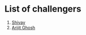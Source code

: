# List of challengers
1. [Shivay](https://github.com/shivaylamba)
2. [Arijit Ghosh](https://github.com/rancho2002)
